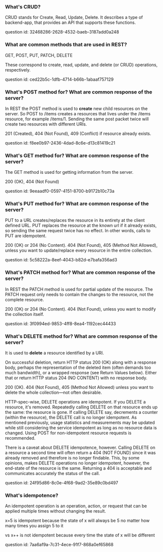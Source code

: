 ### What's CRUD?

CRUD stands for Create, Read, Update, Delete. It describes a type of backend-app, that provides an API that supports 
these functions. 

question id: 32468286-2628-4532-baeb-3187add0a248


### What are common methods that are used in REST?

GET, POST, PUT, PATCH, DELETE

These correspond to create, read, update, and delete (or CRUD) operations, respectively.

question id: ced22b5c-1dfb-4714-b66b-1abaaf757129


### What's POST method for? What are common response of the server?

In REST the POST method is used to **create** new child resources on the server. So POST to /items creates a resources 
that lives under the /items resource, for example /items/1. Sending the same post packet twice will create two 
resources with different URIs.


201 (Created), 404 (Not Found), 409 (Conflict) if resource already exists.

question id: f8ee0b97-2436-4dad-8c6e-d13c81419c21


### What's GET method for? What are common response of the server?

The GET method is used for getting information from the server. 

200 (OK), 404 (Not Found)

question id: 9eeaadf0-0597-4151-8700-b9172b10c73a


### What's PUT method for? What are common response of the server?

PUT to a URL creates/replaces the resource in its entirety at the client defined URL.
PUT replaces the resource at the known url if it already exists, so sending the same request twice has no effect. 
In other words, calls to PUT are idempotent.

200 (OK) or 204 (No Content). 404 (Not Found), 405 (Method Not Allowed), unless you want to update/replace every 
resource in the entire collection.

question id: 5c58222a-8eef-4043-b82d-e7bafa356ad3

### What's PATCH method for? What are common response of the server?

In REST the PATCH method is used for partial update of the resource. The PATCH request only needs to contain the 
changes to the resource, not the complete resource.

200 (OK) or 204 (No Content). 404 (Not Found), unless you want to modify the collection itself.

question id: 3f0994ed-9853-4ff8-8ea4-1192cec44433


### What's DELETE method for? What are common response of the server?

It is used to **delete** a resource identified by a URI.

On successful deletion, return HTTP status 200 (OK) along with a response body, perhaps the representation of the 
deleted item (often demands too much bandwidth), or a wrapped response (see Return Values below). Either that or 
return HTTP status 204 (NO CONTENT) with no response body.

200 (OK). 404 (Not Found), 405 (Method Not Allowed) unless you want to delete the whole collection—not often desirable.

HTTP-spec-wise, DELETE operations are idempotent. If you DELETE a resource, it's removed. Repeatedly calling DELETE on 
that resource ends up the same: the resource is gone. If calling DELETE say, decrements a counter (within the resource),
the DELETE call is no longer idempotent. As mentioned previously, usage statistics and measurements may be updated 
while still considering the service idempotent as long as no resource data is changed. Using POST for non-idempotent 
resource requests is recommended.

There is a caveat about DELETE idempotence, however. Calling DELETE on a resource a second time will often return a 
404 (NOT FOUND) since it was already removed and therefore is no longer findable. This, by some opinions, makes 
DELETE operations no longer idempotent, however, the end-state of the resource is the same. Returning a 404 is 
acceptable and communicates accurately the status of the call.

question id: 24f95d86-8c0e-4f68-9ad2-35e89c0bd497

### What's idempotence?

An idempotent operation is an operation, action, or request that can be applied multiple times without changing the 
result.

x=5 is idempotent because the state of x will always be 5 no matter how many times you assign 5 to it 

vs x++ is not idempotent because every time the state of x will be different

question id: 7aa6af9a-7c31-4ece-91f7-868a0ef65868
